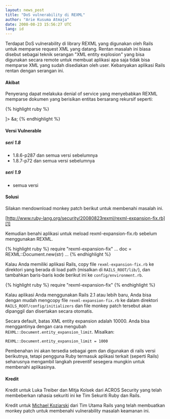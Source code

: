 ```yaml
---
layout: news_post
title: "DoS vulnerability di REXML"
author: "Arie Kusuma Atmaja"
date: 2008-08-23 15:56:27 UTC
lang: id
---
```


Terdapat DoS vulnerability di library REXML yang digunakan oleh Rails
untuk memparse request XML yang datang. Rentan masalah ini biasa disebut
sebagai teknik serangan \"XML entity explosion\" yang bisa digunakan
secara remote untuk membuat aplikasi apa saja tidak bisa memparse XML
yang sudah disediakan oleh user. Kebanyakan aplikasi Rails rentan dengan
serangan ini.

#### Akibat

Penyerang dapat melakuka denial of service yang menyebabkan REXML
memparse dokumen yang berisikan entitas bersarang rekursif seperti:

<nomarkdown markdown="1">

{% highlight ruby %}
<?xml version="1.0" encoding="UTF-8"?>
<!DOCTYPE member [
  <!ENTITY a "&b;&b;&b;&b;&b;&b;&b;&b;&b;&b;">
  <!ENTITY b "&c;&c;&c;&c;&c;&c;&c;&c;&c;&c;">
  <!ENTITY c "&d;&d;&d;&d;&d;&d;&d;&d;&d;&d;">
  <!ENTITY d "&e;&e;&e;&e;&e;&e;&e;&e;&e;&e;">
  <!ENTITY e "&f;&f;&f;&f;&f;&f;&f;&f;&f;&f;">
  <!ENTITY f "&g;&g;&g;&g;&g;&g;&g;&g;&g;&g;">
  <!ENTITY g "xxxxxxxxxxxxxxxxxxxxxxxxxxxxxx">
]>
<member>
&a;
</member>
{% endhighlight %}

</nomarkdown>

#### Versi Vulnerable

##### seri 1.8

* 1\.8.6-p287 dan semua versi sebelumnya
* 1\.8.7-p72 dan semua versi sebelumnya

##### seri 1.9

* semua versi

#### Solusi

Silakan mendownload monkey patch berikut untuk membenahi masalah ini.

[http://www.ruby-lang.org/security/20080823rexml/rexml-expansion-fix.rb][1]

Kemudian benahi aplikasi untuk meload rexml-expansion-fix.rb sebelum
menggunakan REXML.

<nomarkdown markdown="1">

{% highlight ruby %}
require "rexml-expansion-fix"
...
doc = REXML::Document.new(str)
...
{% endhighlight %}

</nomarkdown>

Kalau Anda memiliki aplikasi Rails, copy file `rexml-expansion-fix.rb`
ke direktori yang berada di load path (misalkan di `RAILS_ROOT/lib/`),
dan tambahkan baris-baris kode berikut ini ke `config/environment.rb`.

<nomarkdown markdown="1">

{% highlight ruby %}
require "rexml-expansion-fix"
{% endhighlight %}

</nomarkdown>

Kalau aplikasi Anda menggunakan Rails 2.1 atau lebih baru, Anda bisa
dengan mudah mengcopy file `rexml-expansion-fix.rb` ke dalam direktori
`RAILS_ROOT/config/initializers` dan file monkey patch tersebut akan
dipanggil dan disertakan secara otomatis.

Secara default, batas XML entity expansion adalah 10000. Anda bisa
menggantinya dengan cara mengubah
`REXML::Document.entity_expansion_limit`. Misalkan:

`REXML::Document.entity_expansion_limit = 1000`

Pembenahan ini akan tersedia sebagai gem dan digunakan di rails versi
berikutnya, tetapi pengguna Ruby termasuk aplikasi terkait (seperti
Rails) seharusnya mengambil langkah preventif sesegera mungkin untuk
membenahi aplikasinya.

#### Kredit

Kredit untuk Luka Treiber dan Mitja Kolsek dari ACROS Security yang
telah membeberkan rahasia sekuriti ini ke Tim Sekuriti Ruby dan Rails.

Kredit untuk [Michael Koziarski][2] dari Tim Utama Rails yang telah
membuatkan monkey patch untuk membenahi vulnerability masalah keamanan
ini.



[1]: http://www.ruby-lang.org/security/20080823rexml/rexml-expansion-fix.rb 
[2]: http://feeds.feedburner.com/%7Er/RidingRails/%7E3/372559660/dos-vulnerabilities-in-rexml 
